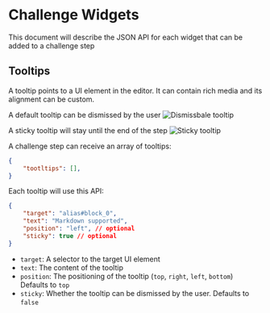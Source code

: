 # Challenge Widgets

This document will describe the JSON API for each widget that can be added to a challenge step

## Tooltips

A tooltip points to a UI element in the editor. It can contain rich media and its alignment can be custom.

A default tooltip can be dismissed by the user
![Dismissbale tooltip](media://dismissable-tooltip.png)

A sticky tooltip will stay until the end of the step
![Sticky tooltip](media://tooltip.png)

A challenge step can receive an array of tooltips:

```json
{
    "tootltips": [],
}

```

Each tooltip will use this API:

```json
{
    "target": "alias#block_0",
    "text": "Markdown supported",
    "position": "left", // optional
    "sticky": true // optional
}

```

 - `target`: A selector to the target UI element
 - `text`: The content of the tooltip
 - `position`: The positioning of the tooltip (`top`, `right`, `left`, `bottom`) Defaults to `top`
 - `sticky`: Whether the tooltip can be dismissed by the user. Defaults to `false`
